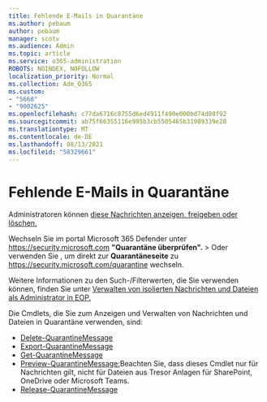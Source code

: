 ```yaml
---
title: Fehlende E-Mails in Quarantäne
ms.author: pebaum
author: pebaum
manager: scotv
ms.audience: Admin
ms.topic: article
ms.service: o365-administration
ROBOTS: NOINDEX, NOFOLLOW
localization_priority: Normal
ms.collection: Adm_O365
ms.custom:
- "5668"
- "9002625"
ms.openlocfilehash: c77da6716c0755d6ed4911f490e000bd74d08f92
ms.sourcegitcommit: ab75f66355116e995b3cb5505465b31989339e28
ms.translationtype: MT
ms.contentlocale: de-DE
ms.lasthandoff: 08/13/2021
ms.locfileid: "58329661"
---
```

# <a name="missing-emails-in-quarantine"></a>Fehlende E-Mails in Quarantäne

Administratoren können [diese Nachrichten anzeigen, freigeben oder löschen.](https://docs.microsoft.com/microsoft-365/security/office-365-security/manage-quarantined-messages-and-files)

Wechseln Sie im portal Microsoft 365 Defender unter <https://security.microsoft.com> **"Quarantäne überprüfen".** \>  Oder verwenden Sie , um direkt zur **Quarantäneseite** zu <https://security.microsoft.com/quarantine> wechseln.  

Weitere Informationen zu den Such-/Filterwerten, die Sie verwenden können, finden Sie unter [Verwalten von isolierten Nachrichten und Dateien als Administrator in EOP.](https://docs.microsoft.com/microsoft-365/security/office-365-security/manage-quarantined-messages-and-files)

Die Cmdlets, die Sie zum Anzeigen und Verwalten von Nachrichten und Dateien in Quarantäne verwenden, sind:

- [Delete-QuarantineMessage](https://docs.microsoft.com/powershell/module/exchange/delete-quarantinemessage)
- [Export-QuarantineMessage](https://docs.microsoft.com/powershell/module/exchange/export-quarantinemessage)
- [Get-QuarantineMessage](https://docs.microsoft.com/powershell/module/exchange/get-quarantinemessage)
- [Preview-QuarantineMessage:](https://docs.microsoft.com/powershell/module/exchange/preview-quarantinemessage)Beachten Sie, dass dieses Cmdlet nur für Nachrichten gilt, nicht für Dateien aus Tresor Anlagen für SharePoint, OneDrive oder Microsoft Teams.
- [Release-QuarantineMessage](https://docs.microsoft.com/powershell/module/exchange/release-quarantinemessage)
